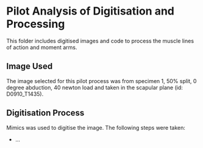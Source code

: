 # Pilot Analysis of Digitisation and Processing

This folder includes digitised images and code to process the muscle lines of action and moment arms.

## Image Used

The image selected for this pilot process was from specimen 1, 50% split, 0 degree abduction, 40 newton load and taken in the scapular plane (id: D0910_T1435).

## Digitisation Process

Mimics was used to digitise the image. The following steps were taken:

- ...
